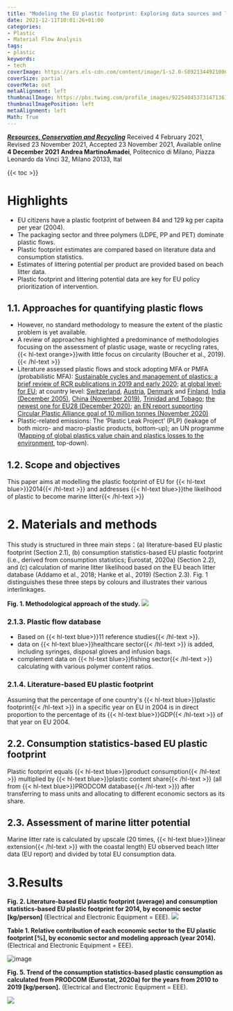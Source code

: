 ```yaml
---
title: "Modeling the EU plastic footprint: Exploring data sources and littering potential"
date: 2021-12-11T10:01:26+01:00
categories:
- Plastic
- Material Flow Analysis
tags:
- plastic
keywords:
- tech
coverImage: https://ars.els-cdn.com/content/image/1-s2.0-S0921344921006947-ga1_lrg.jpg
coverSize: partial
coverMeta: out
metaAlignment: left
thumbnailImage: https://pbs.twimg.com/profile_images/922540453731471361/iom5zmuY_400x400.jpg
thumbnailImagePosition: left
metaAlignment: left
Math: True
---
```

[***Resources, Conservation and Recycling***](https://www.sciencedirect.com/science/article/pii/S0921344921006947?via%3Dihub)
Received 4 February 2021, Revised 23 November 2021, Accepted 23 November 2021, Available online **4 December 2021**
**Andrea MartinoAmadei**, Politecnico di Milano, Piazza Leonardo da Vinci 32, Milano 20133, Ital
<!--more-->
{{< toc >}}

# Highlights

* EU citizens have a plastic footprint of between 84 and 129 kg per capita per year (2004).
* The packaging sector and three polymers (LDPE, PP and PET) dominate plastic flows.
* Plastic footprint estimates are compared based on literature data and consumption statistics.
* Estimates of littering potential per product are provided based on beach litter data.
* Plastic footprint and littering potential data are key for EU policy prioritization of intervention.

## 1.1. Approaches for quantifying plastic flows
* However, no standard methodology to measure the extent of the plastic problem is yet available.
* A review of approaches highlighted a predominance of methodologies focusing on the assessment of plastic usage, waste or recycling rates, {{< hl-text orange>}}with little focus on circularity (Boucher et al., 2019).{{< /hl-text >}}
* Literature assessed plastic flows and stock adopting MFA or PMFA (probabilistic MFA): [Sustainable cycles and management of plastics: a brief review of RCR publications in 2019 and early 2020](https://www.sciencedirect.com/science/article/pii/S0921344920301439?via%3Dihub); [at global level](https://www.sciencedirect.com/science/article/pii/S0921344919303659?via%3Dihub); [for EU](https://pubs.acs.org/doi/10.1021/acs.est.8b01513); at country level: [Switzerland](https://pubs.acs.org/doi/10.1021/acs.est.9b02900), [Austria](https://www.sciencedirect.com/science/article/pii/S0921344916302956?via%3Dihub[^]:), [Denmark](https://www2.mst.dk/Udgiv/publications/2019/06/978-87-7038-082-9.pdf) and [Finland](http://arvifinalreport.fi/files/Material%20flow%20analysis%20of%20plastic%20for%20Finland%20160117.pdf), [India (December 2005)](https://www.sciencedirect.com/science/article/pii/S0921344905001588?via%3Dihub), [China (November 2019)](https://www.sciencedirect.com/science/article/pii/S0921344919304902?via%3Dihub), [Trinidad and Tobago](https://www.sciencedirect.com/science/article/pii/S0921344919303313?via%3Dihub); [the newest one for EU28 (December 2020)](https://www.sciencedirect.com/science/article/pii/S2666789420300040?via%3Dihub); [an EN report supporting Circular Plastic Alliance goal of 10 million tonnes (November 2020)](https://publications.jrc.ec.europa.eu/repository/handle/JRC122453)
* Plastic-related emissions: The ‘Plastic Leak Project’ (PLP) (leakage of both micro- and macro-plastic products, bottom-up); an UN programme ([Mapping of global plastics value chain and plastics losses to the environment](https://wedocs.unep.org/handle/20.500.11822/26745), top-down).

## 1.2. Scope and objectives

This paper aims at modelling the plastic footprint of EU for {{< hl-text blue>}}2014{{< /hl-text >}} and addresses {{< hl-text blue>}}the likelihood of plastic to become marine litter{{< /hl-text >}}

# 2. Materials and methods

This study is structured in three main steps：(a) literature-based EU plastic footprint (Section 2.1), (b) consumption statistics-based EU plastic footprint (i.e., derived from consumption statistics; Eurostat, 2020a) (Section 2.2), and (c) calculation of marine litter likelihood based on the EU beach litter database (Addamo et al., 2018; Hanke et al., 2019) (Section 2.3). Fig. 1 distinguishes these three steps by colours and illustrates their various interlinkages.

**Fig. 1. Methodological approach of the study.**
![](https://ars.els-cdn.com/content/image/1-s2.0-S0921344921006947-gr1_lrg.jpg)

### 2.1.3. Plastic flow database

* Based on {{< hl-text blue>}}11 reference studies{{< /hl-text >}}.
* data on {{< hl-text blue>}}healthcare sector{{< /hl-text >}} is added, including syringes, disposal gloves and infusion bags.
* complement data on {{< hl-text blue>}}fishing sector{{< /hl-text >}} calculating with various polymer content ratios.

### 2.1.4. Literature-based EU plastic footprint

Assuming that the percentage of one country's {{< hl-text blue>}}plastic footprint{{< /hl-text >}} in a specific year on EU in 2004 is in direct proportion to the percentage of its {{< hl-text blue>}}GDP{{< /hl-text >}} of that year on EU 2004.

## 2.2. Consumption statistics-based EU plastic footprint

Plastic footprint equals {{< hl-text blue>}}product consumption{{< /hl-text >}} multiplied by {{< hl-text blue>}}plastic content share{{< /hl-text >}} (all from {{< hl-text blue>}}PRODCOM database{{< /hl-text >}}) after transferring to mass units and allocating to different economic sectors as its share.

## 2.3. Assessment of marine litter potential

Marine litter rate is calculated by upscale (20 times, {{< hl-text blue>}}linear extension{{< /hl-text >}} with the coastal length) EU observed beach litter data (EU report) and divided by total EU consumption data.

# 3.Results

**Fig. 2. Literature-based EU plastic footprint (average) and consumption statistics-based EU plastic footprint for 2014, by economic sector [kg/person]** (Electrical and Electronic Equipment = EEE).
![](https://ars.els-cdn.com/content/image/1-s2.0-S0921344921006947-gr2_lrg.jpg)

**Table 1. Relative contribution of each economic sector to the EU plastic footprint [%], by economic sector and modeling approach (year 2014).** (Electrical and Electronic Equipment = EEE).

![image](https://user-images.githubusercontent.com/65668613/145710267-2b2657dd-2fa7-4bf7-bee3-644cfa1aeccd.png)

**Fig. 5. Trend of the consumption statistics-based plastic consumption as calculated from PRODCOM (Eurostat, 2020a) for the years from 2010 to 2019 [kg/person].** (Electrical and Electronic Equipment = EEE).

![](https://ars.els-cdn.com/content/image/1-s2.0-S0921344921006947-gr5_lrg.jpg)
